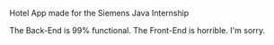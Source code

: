 Hotel App made for the Siemens Java Internship

The Back-End is 99% functional. The Front-End is horrible. I'm sorry.